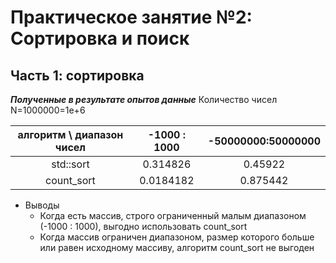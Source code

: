 # Практическое занятие №2: Сортировка и поиск

## Часть 1: сортировка

__*Полученные в результате опытов данные*__
Количество чисел N=1000000=1e+6

| алгоритм \ диапазон чисел |  -1000 : 1000  | -50000000:50000000 |
|:-------------------------:|:--------------:|:------------------:|
| std::sort                 | 0.314826       | 0.45922            |
| count_sort                | 0.0184182      | 0.875442           |

* Выводы
    * Когда есть массив, строго ограниченный малым диапазоном (-1000 : 1000), выгодно использовать count_sort
    * Когда массив ограничен диапазоном, размер которого больше или равен исходному массиву, алгоритм count_sort не выгоден
